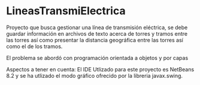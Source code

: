 # LineasTransmiElectrica
Proyecto que busca gestionar una línea de transmisión eléctrica, se debe guardar información en archivos de texto acerca de torres y tramos entre las torres así como presentar la distancia geográfica entre las torres así como el de los tramos. 

El problema se abordó con programación orientada a objetos y por capas

Aspectos a tener en cuenta: El IDE Utlizado para este proyecto es NetBeans 8.2 y se ha utlizado el modo gráfico ofrecido por la libreria javax.swing.

